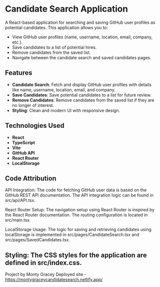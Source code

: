 # Candidate Search Application

A React-based application for searching and saving GitHub user profiles as potential candidates. This application allows you to:
- View GitHub user profiles (name, username, location, email, company, etc.).
- Save candidates to a list of potential hires.
- Remove candidates from the saved list.
- Navigate between the candidate search and saved candidates pages.

## Features
- **Candidate Search**: Fetch and display GitHub user profiles with details like name, username, location, email, and company.
- **Save Candidates**: Save potential candidates to a list for future review.
- **Remove Candidates**: Remove candidates from the saved list if they are no longer of interest.
- **Styling**: Clean and modern UI with responsive design.

## Technologies Used
- **React**
- **TypeScript**
- **Vite**
- **GitHub API**
- **React Router**
- **LocalStorage**

## Code Attribution
API Integration: The code for fetching GitHub user data is based on the GitHub REST API documentation. The API integration logic can be found in src/api/API.tsx.

React Router Setup: The navigation setup using React Router is inspired by the React Router documentation. The routing configuration is located in src/main.tsx.

LocalStorage Usage: The logic for saving and retrieving candidates using localStorage is implemented in src/pages/CandidateSearch.tsx and src/pages/SavedCandidates.tsx.

Styling: The CSS styles for the application are defined in src/index.css.
---
Project by Monty Gracey
Deployed site - https://montygraceycandidatesearch.netlify.app/
